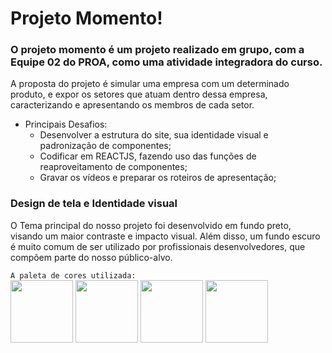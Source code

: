 # Projeto Momento! 

### O projeto momento é um projeto realizado em grupo, com a Equipe 02 do PROA, como uma atividade integradora do curso. 
A proposta do projeto é simular uma empresa com um determinado produto, e expor os setores que atuam dentro dessa empresa, caracterizando e apresentando os membros de cada setor.


- Principais Desafios:
  - Desenvolver a estrutura do site, sua identidade visual e padronização de componentes;
  - Codificar em REACTJS, fazendo uso das funções de reaproveitamento de componentes; 
  - Gravar os vídeos e preparar os roteiros de apresentação; 

### Design de tela e Identidade visual 
O Tema principal do nosso projeto foi desenvolvido em fundo preto, visando um maior contraste e impacto visual. Além disso, um fundo escuro é muito comum de ser utilizado por profissionais desenvolvedores, que compõem parte do nosso público-alvo.


``` A paleta de cores utilizada: ```   
<img width="100px" height="100px" src="https://user-images.githubusercontent.com/68287006/176708043-029fd869-fa5a-4c71-9c4a-84bbbe1d7fad.png">
<img width="100px" height="100px" src="https://user-images.githubusercontent.com/68287006/176708180-e33280ea-690a-4cea-bb5b-dbdcf70035cc.png">
<img width="100px" height="100px" src="https://user-images.githubusercontent.com/68287006/176708277-7423aa66-6c40-4ddb-8242-4318e7f22788.png">
<img width="100px" height="100px" src="https://user-images.githubusercontent.com/68287006/176708378-f5c02944-9e63-4101-912d-b60e03d5af42.png">

